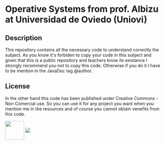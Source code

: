 # Operative Systems from prof. Albizu at Universidad de Oviedo (Uniovi)

## Description 
This repository contains all the necessary code to understand correctly the subject. As you know it's forbiden to copy your code in this subject and given that this is a public repository and teachers know its existance I strongly recommend you not to copy this code. Otherwise if you do it I have to be mention in the JavaDoc tag @author.

## License

In the other hand this code has been published under Creative Commons - Non Comercial use. So you can use it for any project you want when you mention me in the resources and of course you cannot obtain venefits from this code.


<img src="http://es.creativecommons.org/blog/wp-content/uploads/2013/04/by-nc.eu_petit.png" height="61" align="middle">
<img src="https://github.com/computer-engineering-uniovi/standars/blob/master/ovicomputing@small.png" align="middle">
